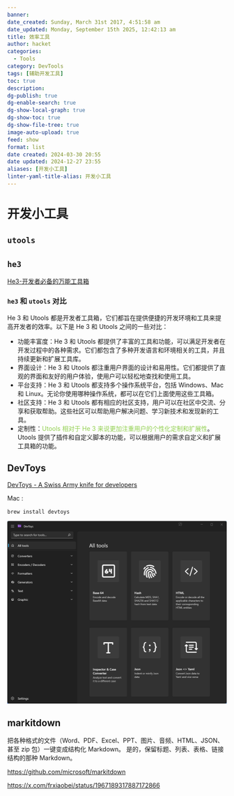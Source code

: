 ```yaml
---
banner: 
date_created: Sunday, March 31st 2017, 4:51:58 am
date_updated: Monday, September 15th 2025, 12:42:13 am
title: 效率工具
author: hacket
categories:
  - Tools
category: DevTools
tags: [辅助开发工具]
toc: true
description: 
dg-publish: true
dg-enable-search: true
dg-show-local-graph: true
dg-show-toc: true
dg-show-file-tree: true
image-auto-upload: true
feed: show
format: list
date created: 2024-03-30 20:55
date updated: 2024-12-27 23:55
aliases: [开发小工具]
linter-yaml-title-alias: 开发小工具
---
```


# 开发小工具

## `utools`

## `he3`

[He3-开发者必备的万能工具箱](https://he3.app/zh/)

### `he3` 和 `utools` 对比

He 3 和 Utools 都是开发者工具箱，它们都旨在提供便捷的开发环境和工具来提高开发者的效率。以下是 He 3 和 Utools 之间的一些对比：

- 功能丰富度：He 3 和 Utools 都提供了丰富的工具和功能，可以满足开发者在开发过程中的各种需求。它们都包含了多种开发语言和环境相关的工具，并且持续更新和扩展工具库。
- 界面设计：He 3 和 Utools 都注重用户界面的设计和易用性。它们都提供了直观的界面和友好的用户体验，使用户可以轻松地查找和使用工具。
- 平台支持：He 3 和 Utools 都支持多个操作系统平台，包括 Windows、Mac 和 Linux。无论你使用哪种操作系统，都可以在它们上面使用这些工具箱。
- 社区支持：He 3 和 Utools 都有相应的社区支持，用户可以在社区中交流、分享和获取帮助。这些社区可以帮助用户解决问题、学习新技术和发现新的工具。
- 定制性：<font color="#92d050">Utools 相对于 He 3 来说更加注重用户的个性化定制和扩展性</font>。Utools 提供了插件和自定义脚本的功能，可以根据用户的需求自定义和扩展工具箱的功能。

## DevToys

[DevToys - A Swiss Army knife for developers](https://devtoys.app/)

Mac :

```shell
brew install devtoys
```

![image.png|500|500](https://raw.githubusercontent.com/hacket/ObsidianOSS/master/obsidian/20240325100505.png)

## markitdown

把各种格式的文件（Word、PDF、Excel、PPT、图片、音频、HTML、JSON、甚至 zip 包）一键变成结构化 Markdown。 是的，保留标题、列表、表格、链接结构的那种 Markdown。

<https://github.com/microsoft/markitdown>

<https://x.com/frxiaobei/status/1967189317887172866>
